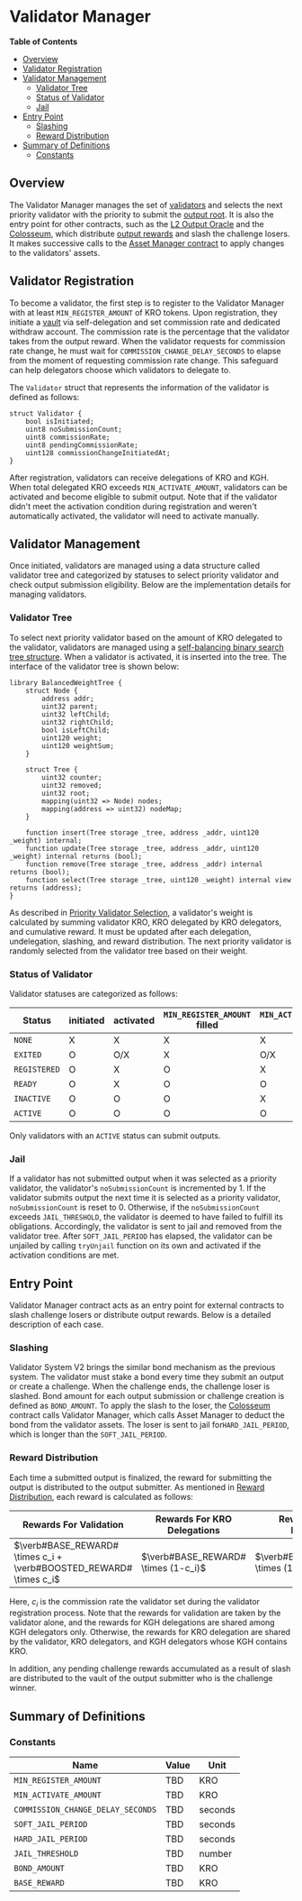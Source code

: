 
# Validator Manager

<!-- All glossary references in this file. -->

[g-validator]: ../../glossary.md#validator
[g-l2-output]: ../../glossary.md#l2-output-root
[output-oracle]: ../../glossary.md#l2-output-oracle-contract
[colosseum-contract]: ../../glossary.md#colosseum-contract
[asset-manager-contract]: ../../glossary.md#asset-manager-contract
[g-output-reward]: ../../glossary.md#output-reward

<!-- START doctoc generated TOC please keep comment here to allow auto update -->
<!-- DON'T EDIT THIS SECTION, INSTEAD RE-RUN doctoc TO UPDATE -->
**Table of Contents**

- [Overview](#overview)
- [Validator Registration](#validator-registration)
- [Validator Management](#validator-management)
  - [Validator Tree](#validator-tree)
  - [Status of Validator](#status-of-validator)
  - [Jail](#jail)
- [Entry Point](#entry-point)
  - [Slashing](#slashing)
  - [Reward Distribution](#reward-distribution)
- [Summary of Definitions](#summary-of-definitions)
  - [Constants](#constants)

<!-- END doctoc generated TOC please keep comment here to allow auto update -->

## Overview

The Validator Manager manages the set of [validators][g-validator] and selects the next priority validator with the
priority to submit the [output root][g-l2-output]. It is also the entry point for other contracts, such as the
[L2 Output Oracle][output-oracle] and the [Colosseum][colosseum-contract], which distribute
[output rewards][g-output-reward] and slash the challenge losers. It makes successive calls to the
[Asset Manager contract][asset-manager-contract] to apply changes to the validators' assets.

## Validator Registration

To become a validator, the first step is to register to the Validator Manager with at least `MIN_REGISTER_AMOUNT` of
KRO tokens. Upon registration, they initiate a [vault](./asset-manager.md#composition-of-asset-manager) via
self-delegation and set commission rate and dedicated withdraw account. The commission rate is the
percentage that the validator takes from the output reward. When the validator requests for commission rate change,
he must wait for `COMMISSION_CHANGE_DELAY_SECONDS` to elapse from the moment of requesting commission rate change.
This safeguard can help delegators choose which validators to delegate to.

The `Validator` struct that represents the information of the validator is defined as follows:

```solidity
struct Validator {
    bool isInitiated;
    uint8 noSubmissionCount;
    uint8 commissionRate;
    uint8 pendingCommissionRate;
    uint128 commissionChangeInitiatedAt;
}
```

After registration, validators can receive delegations of KRO and KGH. When total delegated KRO exceeds
`MIN_ACTIVATE_AMOUNT`, validators can be activated and become eligible to submit output. Note that if the validator
didn't meet the activation condition during registration and weren't automatically activated, the
validator will need to activate manually.

## Validator Management

Once initiated, validators are managed using a data structure called validator tree and categorized by statuses to
select priority validator and check output submission eligibility. Below are the implementation details for managing
validators.

### Validator Tree

To select next priority validator based on the amount of KRO delegated to the validator, validators are managed using a
[self-balancing binary search tree structure][self-balancing-binary-search-tree]. When a validator is activated, it is
inserted into the tree. The interface of the validator tree is shown below:

```solidity
library BalancedWeightTree {
    struct Node {
        address addr;
        uint32 parent;
        uint32 leftChild;
        uint32 rightChild;
        bool isLeftChild;
        uint120 weight;
        uint120 weightSum;
    }

    struct Tree {
        uint32 counter;
        uint32 removed;
        uint32 root;
        mapping(uint32 => Node) nodes;
        mapping(address => uint32) nodeMap;
    }

    function insert(Tree storage _tree, address _addr, uint120 _weight) internal;
    function update(Tree storage _tree, address _addr, uint120 _weight) internal returns (bool);
    function remove(Tree storage _tree, address _addr) internal returns (bool);
    function select(Tree storage _tree, uint120 _weight) internal view returns (address);
}
```

As described in [Priority Validator Selection](./overview.md#priority-validator-selection), a validator's weight is
calculated by summing validator KRO, KRO delegated by KRO delegators, and cumulative reward.
It must be updated after each delegation, undelegation, slashing, and reward distribution. The next
priority validator is randomly selected from the validator tree based on their weight.

[self-balancing-binary-search-tree]: https://github.com/yasharpm/Solidity-Weighted-Random-List

### Status of Validator

Validator statuses are categorized as follows:

| Status       | initiated | activated | `MIN_REGISTER_AMOUNT` filled | `MIN_ACTIVATE_AMOUNT` filled |
|--------------|-----------|-----------|------------------------------|------------------------------|
| `NONE`       | X         | X         | X                            | X                            |
| `EXITED`     | O         | O/X       | X                            | O/X                          |
| `REGISTERED` | O         | X         | O                            | X                            |
| `READY`      | O         | X         | O                            | O                            |
| `INACTIVE`   | O         | O         | O                            | X                            |
| `ACTIVE`     | O         | O         | O                            | O                            |

Only validators with an `ACTIVE` status can submit outputs.

### Jail

If a validator has not submitted output when it was selected as a priority validator, the validator's
`noSubmissionCount` is incremented by 1. If the validator submits output the next time it is selected as a priority
validator, `noSubmissionCount` is reset to 0. Otherwise, if the `noSubmissionCount` exceeds `JAIL_THRESHOLD`, the
validator is deemed to have failed to fulfill its obligations. Accordingly, the validator is sent to jail and removed
from the validator tree. After `SOFT_JAIL_PERIOD` has elapsed, the validator can be unjailed by calling `tryUnjail`
function on its own and activated if the activation conditions are met.

## Entry Point

Validator Manager contract acts as an entry point for external contracts to slash challenge losers or distribute output
rewards. Below is a detailed description of each case.

### Slashing

Validator System V2 brings the similar bond mechanism as the previous system. The validator must stake a bond every
time they submit an output or create a challenge. When the challenge ends, the challenge loser is slashed. Bond amount
for each output submission or challenge creation is defined as `BOND_AMOUNT`.
To apply the slash to the loser, the
[Colosseum](../../fault-proof/challenge.md#contract-interface) contract calls Validator Manager, which calls Asset
Manager to deduct the bond from the validator assets. The loser is sent to jail for`HARD_JAIL_PERIOD`, which is longer
than the `SOFT_JAIL_PERIOD`.

### Reward Distribution

Each time a submitted output is finalized, the reward for submitting the output is distributed to the output submitter.
As mentioned in [Reward Distribution](./overview.md#reward-distribution), each reward is calculated as follows:

| Rewards For Validation                                             | Rewards For KRO Delegations         | Rewards For KGH Delegations            |
|--------------------------------------------------------------------|-------------------------------------|----------------------------------------|
| $\verb#BASE_REWARD# \times c_i + \verb#BOOSTED_REWARD# \times c_i$ | $\verb#BASE_REWARD# \times (1-c_i)$ | $\verb#BOOSTED_REWARD# \times (1-c_i)$ |

Here, $c_i$ is the commission rate the validator set during the validator registration process. Note that the rewards
for validation are taken by the validator alone, and the rewards for KGH delegations are shared among KGH delegators
only. Otherwise, the rewards for KRO delegation are shared by the validator, KRO delegators, and KGH delegators whose
KGH contains KRO.

In addition, any pending challenge rewards accumulated as a result of slash are distributed to the vault of the output
submitter who is the challenge winner.

## Summary of Definitions

### Constants

| Name                              | Value | Unit    |
|-----------------------------------|-------|---------|
| `MIN_REGISTER_AMOUNT`             | TBD   | KRO     |
| `MIN_ACTIVATE_AMOUNT`             | TBD   | KRO     |
| `COMMISSION_CHANGE_DELAY_SECONDS` | TBD   | seconds |
| `SOFT_JAIL_PERIOD`                | TBD   | seconds |
| `HARD_JAIL_PERIOD`                | TBD   | seconds |
| `JAIL_THRESHOLD`                  | TBD   | number  |
| `BOND_AMOUNT`                     | TBD   | KRO     |
| `BASE_REWARD`                     | TBD   | KRO     |
